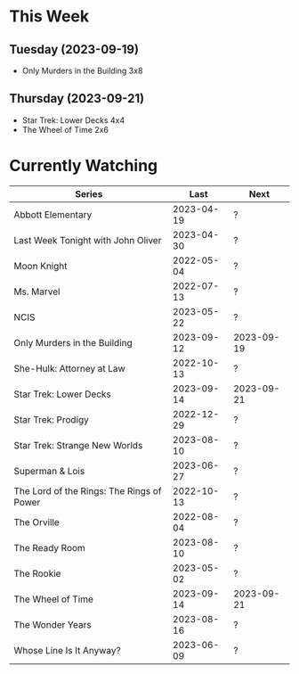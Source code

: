 # This Week

## Tuesday (2023-09-19)
- Only Murders in the Building 3x8

## Thursday (2023-09-21)
- Star Trek: Lower Decks 4x4
- The Wheel of Time 2x6

# Currently Watching

| Series | Last | Next |
| --- | --- | --- |
| Abbott Elementary | 2023-04-19 | ? |
| Last Week Tonight with John Oliver | 2023-04-30 | ? |
| Moon Knight | 2022-05-04 | ? |
| Ms. Marvel | 2022-07-13 | ? |
| NCIS | 2023-05-22 | ? |
| Only Murders in the Building | 2023-09-12 | 2023-09-19 |
| She-Hulk: Attorney at Law | 2022-10-13 | ? |
| Star Trek: Lower Decks | 2023-09-14 | 2023-09-21 |
| Star Trek: Prodigy | 2022-12-29 | ? |
| Star Trek: Strange New Worlds | 2023-08-10 | ? |
| Superman & Lois | 2023-06-27 | ? |
| The Lord of the Rings: The Rings of Power | 2022-10-13 | ? |
| The Orville | 2022-08-04 | ? |
| The Ready Room | 2023-08-10 | ? |
| The Rookie | 2023-05-02 | ? |
| The Wheel of Time | 2023-09-14 | 2023-09-21 |
| The Wonder Years | 2023-08-16 | ? |
| Whose Line Is It Anyway? | 2023-06-09 | ? |

